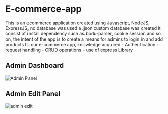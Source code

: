 # E-commerce-app

This is an ecommerce application created using Javascript, NodeJS, ExpressJS, no database was used a .json custom database was created 
  it consist of install dependency such as bodu-parser, cookie session and so on, the intent of the app is to create a means for admins to login in and add products to our e-commerce app,
  knowledge acquired
    - Authentication
    - request handling
    - CRUD operations
    - use of express Library
    
## Admin Dashboard
![Admin Panel](https://user-images.githubusercontent.com/109921600/235451083-18780a63-1474-4f25-83c0-01071bc59af2.PNG)

## Admin Edit Panel
![admin edit](https://user-images.githubusercontent.com/109921600/235451700-d26d1627-e4dd-441e-9d4a-9bb8e34aaae6.PNG)
